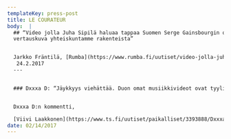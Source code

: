 ```yaml
---
templateKey: press-post
title: LE COURATEUR
body:  |
  ## “Video jolla Juha Sipilä haluaa tappaa Suomen Serge Gainsbourgin on oiva
  vertauskuva yhteiskuntamme rakenteista”


  Jarkko Fräntilä, [Rumba](https://www.rumba.fi/uutiset/video-jolla-juha-sipila-haluaa-tappaa-suomen-serge-gainsbourgin-on-oiva-vertauskuva-yhteiskuntamme-rakenteista/)
   24.2.2017
  ---


  ### Dxxxa D: “Jäykkyys viehättää. Duon omat musiikkivideot ovat tyyliltään kotikutoisia ja kolhoja. Niissä ihmiset ovat hyvin veistosmaisia. Tyyli sopii meille kuin korkki pulloon. Videon kuvaamiseen meni lounastaukoineen noin 3–4 tuntia. Taattuun Biitsi-tyyliin, ei aleta liikaa hinkkaamaan.”


  Dxxxa D:n kommentti,

  [Viivi Laakkonen](https://www.ts.fi/uutiset/paikalliset/3393888/Dxxxa+D+tarjoilee+uutuutensa+turkulaisille++ensimmaisena+maailmassa), Turun Sanomat 14.2.2017
date: 02/14/2017
---
```


